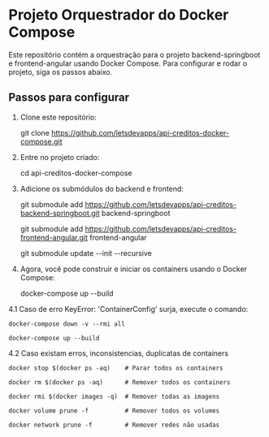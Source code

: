 # Projeto Orquestrador do Docker Compose

Este repositório contém a orquestração para o projeto backend-springboot e frontend-angular usando Docker Compose. Para configurar e rodar o projeto, siga os passos abaixo.

## Passos para configurar

1. Clone este repositório:

	git clone https://github.com/letsdevapps/api-creditos-docker-compose.git

2. Entre no projeto criado:

	cd api-creditos-docker-compose

3. Adicione os submódulos do backend e frontend:

	git submodule add https://github.com/letsdevapps/api-creditos-backend-springboot.git backend-springboot

	git submodule add https://github.com/letsdevapps/api-creditos-frontend-angular.git frontend-angular

	git submodule update --init --recursive

4. Agora, você pode construir e iniciar os containers usando o Docker Compose:

	docker-compose up --build

4.1 Caso de erro KeyError: 'ContainerConfig' surja, execute o comando:

	docker-compose down -v --rmi all

	docker-compose up --build

4.2 Caso existam erros, inconsistencias, duplicatas de containers

	docker stop $(docker ps -aq)    # Parar todos os containers

	docker rm $(docker ps -aq)      # Remover todos os containers

	docker rmi $(docker images -q)  # Remover todas as imagens

	docker volume prune -f          # Remover todos os volumes

	docker network prune -f         # Remover redes não usadas

